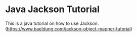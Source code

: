 # Java Jackson Tutorial

This is a java tutorial on how to use Jackson. (https://www.baeldung.com/jackson-object-mapper-tutorial)
